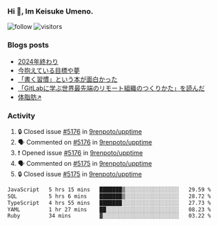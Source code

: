 ### Hi 👋, Im Keisuke Umeno.

<!--
**9renpoto/9renpoto** is a ✨ _special_ ✨ repository because its `README.md` (this file) appears on your GitHub profile.

Here are some ideas to get you started:

- 🔭 I’m currently working on ...
- 🌱 I’m currently learning ...
- 👯 I’m looking to collaborate on ...
- 🤔 I’m looking for help with ...
- 💬 Ask me about ...
- 📫 How to reach me: ...
- 😄 Pronouns: ...
- ⚡ Fun fact: ...
-->

![follow](https://img.shields.io/github/followers/9renpoto?label=Follow&style=social)
![visitors](https://komarev.com/ghpvc/?username=9renpoto&label=Profile%20views&color=0e75b6&style=flat)

### Blogs posts

<!-- BLOG-POST-LIST:START -->
- [2024年終わり](https://9renpoto.win/entry/2024/12/31/2024-end)
- [今抱えている目標や夢](https://9renpoto.win/entry/2024/12/02/objective)
- [「書く習慣」という本が面白かった](https://9renpoto.win/entry/2024/11/11/leave_a_feeling_sad)
- [「GitLabに学ぶ世界最先端のリモート組織のつくりかた」を読んだ](https://9renpoto.win/entry/2024/09/10/remote_organization)
- [体脂肪↗](https://9renpoto.win/entry/2024/08/12/gaining_fat)
<!-- BLOG-POST-LIST:END -->

### Activity

<!--START_SECTION:activity-->
1. 🔒 Closed issue [#5176](https://github.com/9renpoto/upptime/issues/5176) in [9renpoto/upptime](https://github.com/9renpoto/upptime)
2. 🗣 Commented on [#5176](https://github.com/9renpoto/upptime/issues/5176#issuecomment-2612038184) in [9renpoto/upptime](https://github.com/9renpoto/upptime)
3. ❗ Opened issue [#5176](https://github.com/9renpoto/upptime/issues/5176) in [9renpoto/upptime](https://github.com/9renpoto/upptime)
4. 🗣 Commented on [#5175](https://github.com/9renpoto/upptime/issues/5175#issuecomment-2611992178) in [9renpoto/upptime](https://github.com/9renpoto/upptime)
5. 🔒 Closed issue [#5175](https://github.com/9renpoto/upptime/issues/5175) in [9renpoto/upptime](https://github.com/9renpoto/upptime)
<!--END_SECTION:activity-->

<!--START_SECTION:waka-->

```txt
JavaScript   5 hrs 15 mins   ███████▒░░░░░░░░░░░░░░░░░   29.59 %
SQL          5 hrs 6 mins    ███████▒░░░░░░░░░░░░░░░░░   28.72 %
TypeScript   4 hrs 55 mins   ███████░░░░░░░░░░░░░░░░░░   27.73 %
YAML         1 hr 27 mins    ██░░░░░░░░░░░░░░░░░░░░░░░   08.23 %
Ruby         34 mins         ▓░░░░░░░░░░░░░░░░░░░░░░░░   03.22 %
```

<!--END_SECTION:waka-->
